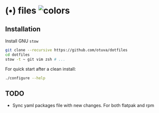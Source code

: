 # (•) files ![colors](https://user-images.githubusercontent.com/24392180/202919385-74f1d901-459c-4e5b-8b84-a8a853ea4d46.png)

## Installation

Install GNU `stow`

```bash
git clone --recursive https://github.com/otuva/dotfiles
cd dotfiles
stow -t ~ git vim zsh # ...
```

For quick start after a clean install:

```bash
./configure --help
```

## TODO

- Sync yaml packages file with new changes. For both flatpak and rpm
